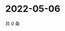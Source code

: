 # 2022-05-06

共 0 条

<!-- BEGIN WEIBO -->
<!-- 最后更新时间 Fri May 06 2022 21:30:19 GMT+0800 (China Standard Time) -->

<!-- END WEIBO -->
